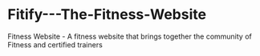 # Fitify---The-Fitness-Website
Fitness Website -  A fitness website that brings together the community of Fitness and certified trainers                        
